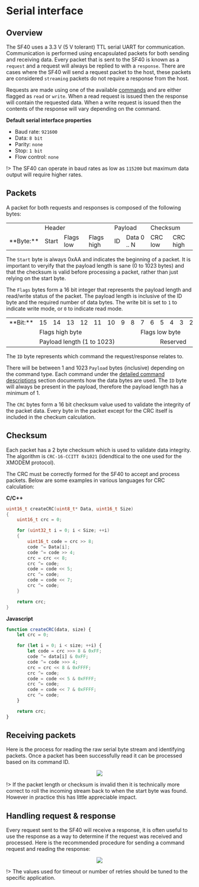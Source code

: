 # Serial interface

## Overview

The SF40 uses a 3.3 V (5 V tolerant) TTL serial UART for communication. Communication is performed using encapsulated packets for both sending and receiving data. Every packet that is sent to the SF40 is known as a `request` and a request will always be replied to with a `response`. There are cases where the SF40 will send a request packet to the host, these packets are considered `streaming` packets do not require a response from the host.

Requests are made using one of the available [commands](commands.md) and are either flagged as `read` or `write`. When a read request is issued then the response will contain the requested data. When a write request is issued then the contents of the response will vary depending on the command.

**Default serial interface properties**
- Baud rate: `921600`
- Data: `8 bit`
- Parity: `none`
- Stop: `1 bit`
- Flow control: `none`

!> The SF40 can operate in baud rates as low as `115200` but maximum data output will require higher rates.

## Packets

A packet for both requests and responses is composed of the following bytes:

<table>
    <tr>
        <td></td>
        <td colspan="3">Header</td>
        <td colspan="2">Payload</td>
        <td colspan="2">Checksum</td>
    </tr>
    <tr>
        <td>**Byte:**</td>
        <td>Start</td>
        <td>Flags low</td>
        <td>Flags high</td>
        <td>ID</td>
        <td>Data 0 .. N</td>
        <td>CRC low</td>
        <td>CRC high</td>
    </tr>
</table>

The `Start` byte is always 0xAA and indicates the beginning of a packet. It is important to veryify that the payload length is sane (0 to 1023 bytes) and that the checksum is valid before processing a packet, rather than just relying on the start byte.

The `Flags` bytes form a 16 bit integer that represents the payload length and read/write status of the packet. The payload length is inclusive of the ID byte and the required number of data bytes. The write bit is set to `1` to indicate write mode, or `0` to indicate read mode.

<table>
    <tr>
        <td>**Bit:**</td>        
        <td>15</td><td>14</td><td>13</td><td>12</td><td>11</td><td>10</td><td>9</td><td>8</td><td>7</td><td>6</td><td>5</td><td>4</td><td>3</td><td>2</td><td>1</td><td>0</td>
    </tr>
    <tr>
        <td></td>
        <td colspan="8">Flags high byte</td>
        <td colspan="8">Flags low byte</td>
    </tr>
    <tr>
        <td></td>
        <td colspan="10">Payload length (1 to 1023)</td>
        <td colspan="5">Reserved</td>
        <td>W</td>
    </tr>
</table>

The `ID` byte represents which command the request/response relates to.

There will be between 1 and 1023 `Payload` bytes (inclusive) depending on the command type. Each command under the [detailed command descriptions](command_detail.md) section documents how the data bytes are used. The `ID` byte will always be present in the payload, therefore the payload length has a minimum of 1.

The `CRC` bytes form a 16 bit checksum value used to validate the integrity of the packet data. Every byte in the packet except for the CRC itself is included in the checkum calculation.

## Checksum
Each packet has a 2 byte checksum which is used to validate data integrity. The algorithm is `CRC-16-CCITT 0x1021` (idendtical to the one used for the XMODEM protocol).

The CRC must be correctly formed for the SF40 to accept and process packets. Below are some examples in various languages for CRC calculation:

**C/C++**
```c
uint16_t createCRC(uint8_t* Data, uint16_t Size)
{
    uint16_t crc = 0;

    for (uint32_t i = 0; i < Size; ++i)
    {
        uint16_t code = crc >> 8;
        code ^= Data[i];
        code ^= code >> 4;
        crc = crc << 8;
        crc ^= code;
        code = code << 5;
        crc ^= code;
        code = code << 7;
        crc ^= code;
    }

    return crc;
}
```

<div style="page-break-after: always;"></div>

**Javascript**
```javascript
function createCRC(data, size) {
    let crc = 0;

    for (let i = 0; i < size; ++i) {
        let code = crc >>> 8 & 0xFF;
        code ^= data[i] & 0xFF;
        code ^= code >>> 4;
        crc = crc << 8 & 0xFFFF;
        crc ^= code;
        code = code << 5 & 0xFFFF;
        crc ^= code;
        code = code << 7 & 0xFFFF;
        crc ^= code;
    }

    return crc;
}
```

<div style="page-break-after: always;"></div>

## Receiving packets

Here is the process for reading the raw serial byte stream and identifying packets. Once a packet has been successfully read it can be processed based on its command ID.

<div style="text-align:center"><img src ="images/packet_reading.svg"/></div>

!> If the packet length or checksum is invalid then it is technically more correct to roll the incoming stream back to when the start byte was found. However in practice this has little appreciable impact.

<div style="page-break-after: always;"></div>

## Handling request & response

Every request sent to the SF40 will receive a response, it is often useful to use the response as a way to determine if the request was received and processed.
Here is the recommended procedure for sending a command request and reading the response:

<div style="text-align:center"><img src ="images/serial_request_response_flow.svg"/></div>

!> The values used for timeout or number of retries should be tuned to the specific application.